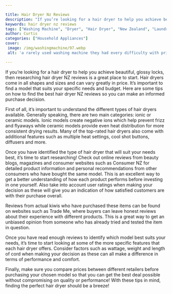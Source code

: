 ```yaml
---

title: Hair Dryer Nz Reviews
description: "If you’re looking for a hair dryer to help you achieve beautiful, glossy locks, then researching hair dryer NZ reviews is a great ...find out now"
keywords: hair dryer nz reviews
tags: ["Washing Machine", "Dryer", "Hair Dryer", "New Zealand", "Laundry Appliances", "Appliance Reviews"]
author: Curtis
categories: ["Household Appliances"]
cover: 
 image: /img/washingmachine/97.webp
 alt: 'a rarely used washing machine they had every difficulty with prior'

---
```


If you’re looking for a hair dryer to help you achieve beautiful, glossy locks, then researching hair dryer NZ reviews is a great place to start. Hair dryers come in all shapes and sizes and can vary greatly in price. It’s important to find a model that suits your specific needs and budget. Here are some tips on how to find the best hair dryer NZ reviews so you can make an informed purchase decision.

First of all, it’s important to understand the different types of hair dryers available. Generally speaking, there are two main categories: ionic or ceramic models. Ionic models create negative ions which help prevent frizz and flyaways while ceramic models provide even heat distribution for more consistent drying results. Many of the top-rated hair dryers also come with additional features such as multiple heat settings, cool shot buttons, diffusers and more.

Once you have identified the type of hair dryer that will suit your needs best, it’s time to start researching! Check out online reviews from beauty blogs, magazines and consumer websites such as Consumer NZ for detailed product information and personal recommendations from other consumers who have bought the same model. This is an excellent way to get a better understanding of how each product performs before investing in one yourself. Also take into account user ratings when making your decision as these will give you an indication of how satisfied customers are with their purchase overall. 

Reviews from actual kiwis who have purchased these items can be found on websites such as Trade Me, where buyers can leave honest reviews about their experience with different products. This is a great way to get an unbiased opinion from someone who has already tried and tested the item in question.

Once you have read enough reviews to identify which model best suits your needs, it’s time to start looking at some of the more specific features that each hair dryer offers. Consider factors such as wattage, weight and length of cord when making your decision as these can all make a difference in terms of performance and comfort.

Finally, make sure you compare prices between different retailers before purchasing your chosen model so that you can get the best deal possible without compromising on quality or performance! With these tips in mind, finding the perfect hair dryer should be a breeze!
